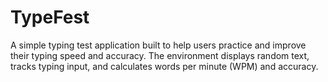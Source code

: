 # TypeFest
A simple typing test application built to help users practice and improve their typing speed and accuracy. The environment displays random text, tracks typing input, and calculates words per minute (WPM) and accuracy.
